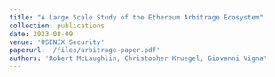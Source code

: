 ```yaml
---
title: "A Large Scale Study of the Ethereum Arbitrage Ecosystem"
collection: publications
date: 2023-08-09
venue: 'USENIX Security'
paperurl: '/files/arbitrage-paper.pdf'
authors: 'Robert McLaughlin, Christopher Kruegel, Giovanni Vigna'
---
```

